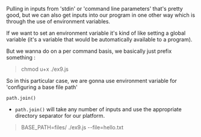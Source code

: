 Pulling in inputs from 'stdin' or 'command line parameters' that's pretty good, but we can also get inputs into our program in one other way which is through the use of environment variables.

If we want to set an environment variable it's kind of like setting a global variable (it's a variable that would be automatically available to a program).

But we wanna do on a per command basis, we basically just prefix something :
<!-- TERMINAL -->
<!--
  `HELLO=WORLD ./ex9.js`
    - This would set an environment variable from our shell environment called 'HELLO' with the value 'WORLD' (but only for this command and then it goes away).
  `process.env.HELLO`
    - To access the envrionment variable 'HELLO', we use 'process.env.HELLO'
-->
> chmod u+x ./ex9.js


So in this particular case, we are gonna use environment variable for 'configuring a base file path'
<!--
  const BASE_PATH = path.resolve(
    process.env.BASE_PATH || __dirname
  );
-->

`path.join()`
  - `path.join()` will take any number of inputs and use the appropriate directory separator for our platform.

<!-- TERMINAL -->
> BASE_PATH=files/ ./ex9.js --file=hello.txt

<!--
  OUTPUT
  args:  { _: [], help: false, in: false, file: 'hello.txt' }
  13 - JAN OBLAK
  24 - TIMOTHY FOSU-MENSAH
  4 - SERGIO RAMOS
  17 - JÉRÔME BOATENG
  27 - DAVID ALABA
  6 - PAUL POGBA
  10 - THIAGO ALCÂNTARA
  14 - RADJA NAINGGOLAN
  11 - GARETH BALE
  9 - MAURO ICARDI
  7 - SON HEUNG-MIN
-->
